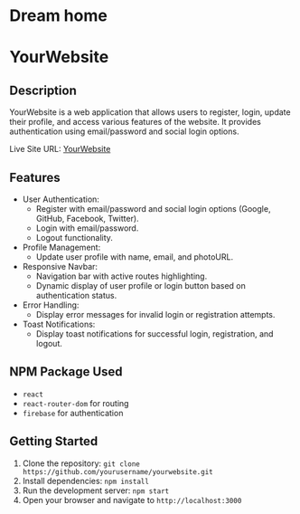 <h1>Dream home </h1>

# YourWebsite

## Description
YourWebsite is a web application that allows users to register, login, update their profile, and access various features of the website. It provides authentication using email/password and social login options.

Live Site URL: [YourWebsite](https://www.yourwebsite.com)

## Features
- User Authentication:
  - Register with email/password and social login options (Google, GitHub, Facebook, Twitter).
  - Login with email/password.
  - Logout functionality.
- Profile Management:
  - Update user profile with name, email, and photoURL.
- Responsive Navbar:
  - Navigation bar with active routes highlighting.
  - Dynamic display of user profile or login button based on authentication status.
- Error Handling:
  - Display error messages for invalid login or registration attempts.
- Toast Notifications:
  - Display toast notifications for successful login, registration, and logout.

## NPM Package Used
- `react`
- `react-router-dom` for routing
- `firebase` for authentication

## Getting Started
1. Clone the repository: `git clone https://github.com/yourusername/yourwebsite.git`
2. Install dependencies: `npm install`
3. Run the development server: `npm start`
4. Open your browser and navigate to `http://localhost:3000`

